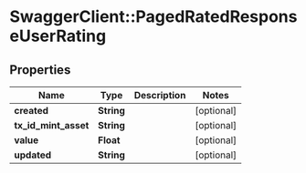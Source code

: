# SwaggerClient::PagedRatedResponseUserRating

## Properties
Name | Type | Description | Notes
------------ | ------------- | ------------- | -------------
**created** | **String** |  | [optional] 
**tx_id_mint_asset** | **String** |  | [optional] 
**value** | **Float** |  | [optional] 
**updated** | **String** |  | [optional] 


